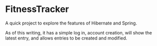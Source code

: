 # FitnessTracker

A quick project to explore the features of Hibernate and Spring.

As of this writing, it has a simple log in, account creation, will show the latest entry, and allows entries to be created and modified.
